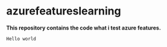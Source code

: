 # azurefeatureslearning

**This repository contains the code what i test azure features.**

`Hello world`


